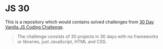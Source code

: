 # JS 30

This is a repository which would contains solved challenges from [30 Day Vanilla JS Coding Challenge](https://javascript30.com/).

> The challenge consists of 30 projects in 30 days with no frameworks or libraries, just JavaScript, HTML and CSS.
